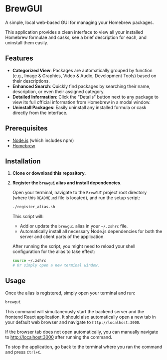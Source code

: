 # BrewGUI

A simple, local web-based GUI for managing your Homebrew packages.

This application provides a clean interface to view all your installed Homebrew formulae and casks, see a brief description for each, and uninstall them easily.

## Features

- **Categorized View**: Packages are automatically grouped by function (e.g., Image & Graphics, Video & Audio, Development Tools) based on their descriptions.
- **Enhanced Search**: Quickly find packages by searching their name, description, or even their assigned category.
- **Detailed Information**: Click the "Details" button next to any package to view its full official information from Homebrew in a modal window.
- **Uninstall Packages**: Easily uninstall any installed formula or cask directly from the interface.

## Prerequisites

- [Node.js](https://nodejs.org/) (which includes npm)
- [Homebrew](https://brew.sh/)

## Installation

1. **Clone or download this repository.**

2. **Register the `brewgui` alias and install dependencies.**

    Open your terminal, navigate to the `BrewGUI` project root directory (where this `README.md` file is located), and run the setup script:

    ```bash
    ./register_alias.sh
    ```

    This script will:
    - Add or update the `brewgui` alias in your `~/.zshrc` file.
    - Automatically install all necessary Node.js dependencies for both the server and client parts of the application.

    After running the script, you might need to reload your shell configuration for the alias to take effect:

    ```bash
    source ~/.zshrc
    # Or simply open a new terminal window.
    ```

## Usage

Once the alias is registered, simply open your terminal and run:

```bash
brewgui
```

This command will simultaneously start the backend server and the frontend React application. It should also automatically open a new tab in your default web browser and navigate to `http://localhost:3000`.

If the browser tab does not open automatically, you can manually navigate to [http://localhost:3000](http://localhost:3000) after running the command.

To stop the application, go back to the terminal where you ran the command and press `Ctrl+C`.
